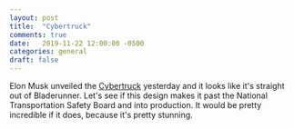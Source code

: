 ```yaml
---
layout: post
title:  "Cybertruck"
comments: true
date:   2019-11-22 12:00:00 -0500
categories: general
draft: false
---
```


Elon Musk unveiled the [Cybertruck](https://www.tesla.com/cybertruck) yesterday and it looks like it's straight out of Bladerunner. Let's see if this design makes it past the National Transportation Safety Board and into production. It would be pretty incredible if it does, because it's pretty stunning.